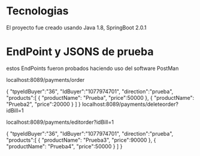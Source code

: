 # Tecnologias

El proyecto fue creado usando Java 1.8, SpringBoot 2.0.1

# EndPoint y JSONS de prueba

estos EndPoints fueron probados haciendo uso del software PostMan


localhost:8089/payments/order


{
    "tpyeIdBuyer":"36",
    "IdBuyer":"1077974701",
    "direction":"prueba",
    "products":[
        {
            "productName": "Prueba",
            "price":50000
        },
        {
            "productName": "Prueba2",
            "price":20000 
        }
    ]
}
localhost:8089/payments/deleteorder?idBill=1


localhost:8089/payments/editorder?idBill=1


{
    "tpyeIdBuyer":"36",
    "IdBuyer":"1077974701",
    "direction":"prueba",
    "products":[
        {
            "productName": "Prueba3",
            "price":90000
        },
        {
            "productName": "Prueba4",
            "price":50000 
        }
    ]
}


